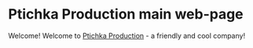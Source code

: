 # Ptichka Production main web-page
Welcome! Welcome to <a href=https://ptichkaproduction.github.io/>Ptichka Production</a> - a friendly and cool company!
